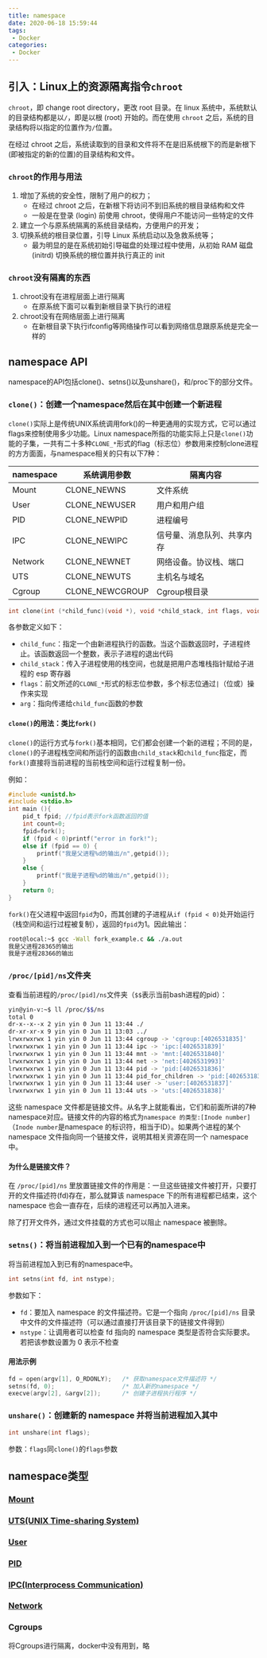 ```yaml
---
title: namespace
date: 2020-06-18 15:59:44
tags: 
 - Docker
categories: 
 - Docker
---
```


## 引入：Linux上的资源隔离指令`chroot`

`chroot`，即 change root directory，更改 root 目录。在 linux 系统中，系统默认的目录结构都是以`/`，即是以根 (root) 开始的。而在使用 `chroot` 之后，系统的目录结构将以指定的位置作为`/`位置。

在经过 chroot 之后，系统读取到的目录和文件将不在是旧系统根下的而是新根下(即被指定的新的位置)的目录结构和文件。

### `chroot`的作用与用法

1. 增加了系统的安全性，限制了用户的权力；
   * 在经过 chroot 之后，在新根下将访问不到旧系统的根目录结构和文件
   * 一般是在登录 (login) 前使用 chroot，使得用户不能访问一些特定的文件
2. 建立一个与原系统隔离的系统目录结构，方便用户的开发；
3. 切换系统的根目录位置，引导 Linux 系统启动以及急救系统等；
   * 最为明显的是在系统初始引导磁盘的处理过程中使用，从初始 RAM 磁盘 (initrd) 切换系统的根位置并执行真正的 init

### `chroot`没有隔离的东西

1. chroot没有在进程层面上进行隔离
   * 在原系统下面可以看到新根目录下执行的进程
2. chroot没有在网络层面上进行隔离
   * 在新根目录下执行ifconfig等网络操作可以看到网络信息跟原系统是完全一样的

## namespace API

namespace的API包括clone()、setns()以及unshare()，和/proc下的部分文件。

### `clone()`：创建一个namespace然后在其中创建一个新进程

`clone()`实际上是传统UNIX系统调用fork()的一种更通用的实现方式，它可以通过flags来控制使用多少功能。Linux namespace所指的功能实际上只是`clone()`功能的子集，一共有二十多种`CLONE_*`形式的flag（标志位）参数用来控制clone进程的方方面面，与namespace相关的只有以下7种：

| namespace | 系统调用参数    | 隔离内容                   |
| --------- | --------------- | -------------------------- |
| Mount     | CLONE_NEWNS     | 文件系统                   |
| User      | CLONE_NEWUSER   | 用户和用户组               |
| PID       | CLONE_NEWPID    | 进程编号                   |
| IPC       | CLONE_NEWIPC    | 信号量、消息队列、共享内存 |
| Network   | CLONE_NEWNET    | 网络设备。协议栈、端口     |
| UTS       | CLONE_NEWUTS    | 主机名与域名               |
| Cgroup    | CLONE_NEWCGROUP | Cgroup根目录               |

```C
int clone(int (*child_func)(void *), void *child_stack, int flags, void *arg);
```

各参数定义如下：

* `child_func`：指定一个由新进程执行的函数。当这个函数返回时，子进程终止。该函数返回一个整数，表示子进程的退出代码
* `child_stack`：传入子进程使用的栈空间，也就是把用户态堆栈指针赋给子进程的 esp 寄存器
* `flags`：前文所述的`CLONE_*`形式的标志位参数，多个标志位通过`|`（位或）操作来实现
* `arg`：指向传递给`child_func`函数的参数

#### `clone()`的用法：类比`fork()`

`clone()`的运行方式与`fork()`基本相同，它们都会创建一个新的进程；不同的是，`clone()`的子进程栈空间和所运行的函数由`child_stack`和`child_func`指定，而`fork()`直接将当前进程的当前栈空间和运行过程复制一份。

例如：

```C
#include <unistd.h>
#include <stdio.h>
int main (){
    pid_t fpid; //fpid表示fork函数返回的值
    int count=0;
    fpid=fork();
    if (fpid < 0)printf("error in fork!");
    else if (fpid == 0) {
        printf("我是父进程%d的输出/n",getpid());
    }
    else {
        printf("我是子进程%d的输出/n",getpid());
    }
    return 0;
}
```

`fork()`在父进程中返回`fpid`为0，而其创建的子进程从`if (fpid < 0)`处开始运行（栈空间和运行过程被复制），返回的`fpid`为1。因此输出：

```sh
root@local:~$ gcc -Wall fork_example.c && ./a.out
我是父进程28365的输出
我是子进程28366的输出
```

### `/proc/[pid]/ns`文件夹

查看当前进程的`/proc/[pid]/ns`文件夹（`$$`表示当前bash进程的pid）：

```sh
yin@yin-v:~$ ll /proc/$$/ns
total 0
dr-x--x--x 2 yin yin 0 Jun 11 13:44 ./
dr-xr-xr-x 9 yin yin 0 Jun 11 13:03 ../
lrwxrwxrwx 1 yin yin 0 Jun 11 13:44 cgroup -> 'cgroup:[4026531835]'
lrwxrwxrwx 1 yin yin 0 Jun 11 13:44 ipc -> 'ipc:[4026531839]'
lrwxrwxrwx 1 yin yin 0 Jun 11 13:44 mnt -> 'mnt:[4026531840]'
lrwxrwxrwx 1 yin yin 0 Jun 11 13:44 net -> 'net:[4026531993]'
lrwxrwxrwx 1 yin yin 0 Jun 11 13:44 pid -> 'pid:[4026531836]'
lrwxrwxrwx 1 yin yin 0 Jun 11 13:44 pid_for_children -> 'pid:[4026531836]'
lrwxrwxrwx 1 yin yin 0 Jun 11 13:44 user -> 'user:[4026531837]'
lrwxrwxrwx 1 yin yin 0 Jun 11 13:44 uts -> 'uts:[4026531838]'
```

这些 namespace 文件都是链接文件。从名字上就能看出，它们和前面所讲的7种namespace对应。链接文件的内容的格式为`namespace 的类型:[Inode number]`（`Inode number`是namespace 的标识符，相当于ID）。如果两个进程的某个 namespace 文件指向同一个链接文件，说明其相关资源在同一个 namespace 中。

#### 为什么是链接文件？

在 `/proc/[pid]/ns` 里放置链接文件的作用是：一旦这些链接文件被打开，只要打开的文件描述符(fd)存在，那么就算该 namespace 下的所有进程都已结束，这个 namespace 也会一直存在，后续的进程还可以再加入进来。

除了打开文件外，通过文件挂载的方式也可以阻止 namespace 被删除。

### `setns()`：将当前进程加入到一个已有的namespace中

将当前进程加入到已有的namespace中。

```C
int setns(int fd, int nstype);
```

参数如下：

* `fd`：要加入 namespace 的文件描述符。它是一个指向 `/proc/[pid]/ns` 目录中文件的文件描述符（可以通过直接打开该目录下的链接文件得到）
* `nstype`：让调用者可以检查 fd 指向的 namespace 类型是否符合实际要求。若把该参数设置为 0 表示不检查

#### 用法示例

```C
fd = open(argv[1], O_RDONLY);   /* 获取namespace文件描述符 */
setns(fd, 0);                   /* 加入新的namespace */
execve(argv[2], &argv[2]);      /* 创建子进程执行程序 */
```

### `unshare()`：创建新的 namespace 并将当前进程加入其中

```C
int unshare(int flags);
```

参数：`flags`同`clone()`的`flags`参数

## namespace类型

### [Mount](./namespaces/Mount.md)

### [UTS(UNIX Time-sharing System)](./namespaces/UTSandUser.md)

### [User](./namespaces/UTSandUser.md)

### [PID](./namespaces/PIDandIPC.md)

### [IPC(Interprocess Communication)](./namespaces/PIDandIPC.md)

### [Network](./namespaces/Network.md)

### Cgroups

将Cgroups进行隔离，docker中没有用到，略